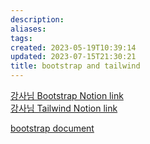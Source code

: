 ```yaml
---
description:
aliases: 
tags: 
created: 2023-05-19T10:39:14
updated: 2023-07-15T21:30:21
title: bootstrap and tailwind
---
```

[강사님 Bootstrap Notion link](https://paullabworkspace.notion.site/Bootstrap-75c639c504a14b0d955177d8b70a2b71)  
[강사님 Tailwind Notion link](https://paullabworkspace.notion.site/Tailwind-CSS-c3aebde0f224435ba615fc12e6abc843)

[bootstrap document]()
